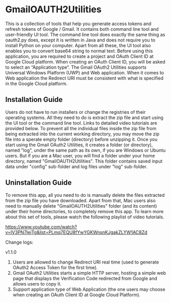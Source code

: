 # GmailOAUTH2Utilities

This is a collection of tools that help you generate access tokens and refresh tokens of Google / Gmail. It contains both command line tool and user-friendly UI tool. The command line tool does exactly the same thing as oauth2.py does, except it is written in Java and does not require you to install Python on your computer. Apart from all these, the UI tool also enables you to convert base64 string to normal text. Before using this application, you are required to create a project and OAuth Client ID at Google Cloud platform. When creating an OAuth Client ID, you will be asked to select an “Application type”. The Gmail OAuth2 Utilities supports Universal Windows Platform (UWP) and Web application. When it comes to Web application the Redirect URI must be consistent with what is specified in the Google Cloud platform. 

## Installation Guide
Users do not have to run installers or change the registries of their operating systems. All they need to do is extract the zip file and start using the UI tool or the command line tool. Links to detailed video tutorials are provided below. To prevent all the individual files inside the zip file from being extracted into the current working directory, you may move the zip file into a sperate empty folder (directory) before unzipping it. 
Once you start using the Gmail OAuth2 Utilities, it creates a folder (or directory), named "log", under the same path as its own, if you are Windows or Ubuntu users. But if you are a Mac user, you will find a folder under your home directory, named "GmailOAUTH2Utilities". This folder contains saved input data under "config" sub-folder and log files under "log" sub-folder.

## Uninstallation Guide
To remove this app, all you need to do is manually delete the files extracted from the zip file you have downloaded. Apart from that, Mac users also need to manually delete "GmailOAUTH2Utilities" folder (and its content) under their home directories, to completely remove this app.
To learn more about this set of tools, please watch the following playlist of video tutorials. 


https://www.youtube.com/watch?v=IV3PN7IejTg&list=PLmq7EQU8fYwYGKWnsnKJgakZLYW1AC8Zd


Change logs: 

v1.1.0
1. Users are allowed to change Redirect URI real time (used to generate OAuth2 Access Token for the first time). 
2. Gmail OAuth2 Utilities starts a simple HTTP server, hosting a simple web page that displays the Verification Code redirected from Google and allows users to copy it. 
3. Support application type of Web Application (the one users may choose when creating an OAuth Client ID at Google Cloud Platform). 
